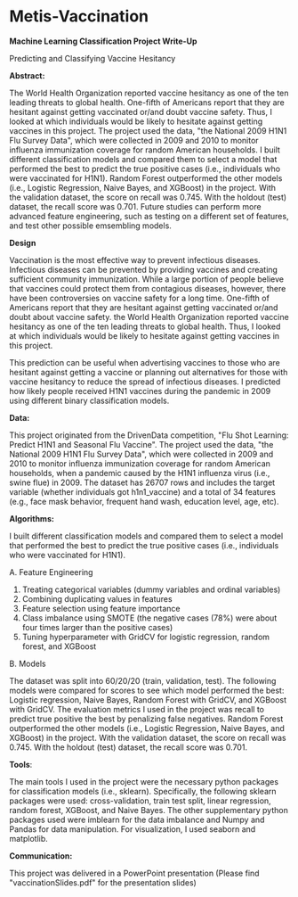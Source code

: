 # Metis-Vaccination

**Machine Learning Classification Project Write-Up**

Predicting and Classifying Vaccine Hesitancy

**Abstract:**

The World Health Organization reported vaccine hesitancy as one of the ten leading threats to global health. One-fifth of Americans report that they are hesitant against getting vaccinated or/and doubt vaccine safety. Thus, I looked at which individuals would be likely to hesitate against getting vaccines in this project. The project used the data, "the National 2009 H1N1 Flu Survey Data", which were collected in 2009 and 2010 to monitor influenza immunization coverage for random American households. I built different classification models and compared them to select a model that performed the best to predict the true positive cases (i.e., individuals who were vaccinated for H1N1). Random Forest outperformed the other models (i.e., Logistic Regression, Naive Bayes, and XGBoost) in the project. With the validation dataset, the score on recall was 0.745. With the holdout (test) dataset, the recall score was 0.701. Future studies can perform more advanced feature engineering, such as testing on a different set of features, and test other possible emsembling models. 


**Design**

Vaccination is the most effective way to prevent infectious diseases. Infectious diseases can be prevented by providing vaccines and creating sufficient community immunization. While a large portion of people believe that vaccines could protect them from contagious diseases, however, there have been controversies on vaccine safety for a long time. One-fifth of Americans report that they are hesitant against getting vaccinated or/and doubt about vaccine safety. the World Health Organization reported vaccine hesitancy as one of the ten leading threats to global health. Thus, I looked at which individuals would be likely to hesitate against getting vaccines in this project.

This prediction can be useful when advertising vaccines to those who are hesitant against getting a vaccine or planning out alternatives for those with vaccine hesitancy to reduce the spread of infectious diseases. I predicted how likely people received H1N1 vaccines during the pandemic in 2009 using different binary classification models.

**Data:**

This project originated from the DrivenData competition, "Flu Shot Learning: Predict H1N1 and Seasonal Flu Vaccine". The project used the data, "the National 2009 H1N1 Flu Survey Data", which were collected in 2009 and 2010 to monitor influenza immunization coverage for random American households, when a pandemic caused by the H1N1 influenza virus (i.e., swine flue) in 2009. The dataset has 26707 rows and includes the target variable (whether individuals got h1n1_vaccine) and a total of 34 features (e.g., face mask behavior, frequent hand wash, education level, age, etc). 

**Algorithms:**

I built different classification models and compared them to select a model that performed the best to predict the true positive cases (i.e., individuals who were vaccinated for H1N1).

A. Feature Engineering 

1. Treating categorical variables (dummy variables and ordinal variables)
2. Combining duplicating values in features
3. Feature selection using feature importance
4. Class imbalance using SMOTE (the negative cases (78%) were about four times larger than the positive cases)
5. Tuning hyperparameter with GridCV for logistic regression, random forest, and XGBoost 

B. Models

The dataset was split into 60/20/20 (train, validation, test). The following models were compared for scores to see which model performed the best: Logistic regression, Naive Bayes, Random Forest with GridCV, and XGBoost with GridCV. The evaluation metrics I used in the project was recall to predict true positive the best by penalizing false negatives. Random Forest outperformed the other models (i.e., Logistic Regression, Naive Bayes, and XGBoost) in the project. With the validation dataset, the score on recall was 0.745. With the holdout (test) dataset, the recall score was 0.701.


**Tools**: 

The main tools I used in the project were the necessary python packages for classification models (i.e., sklearn). Specifically, the following sklearn packages were used: cross-validation, train test split, linear regression, random forest, XGBoost, and Naive Bayes. The other supplementary python packages used were imblearn for the data imbalance and Numpy and Pandas for data manipulation. For visualization, I used seaborn and matplotlib.


**Communication:**

This project was delivered in a PowerPoint presentation (Please find "vaccinationSlides.pdf" for the presentation slides) 